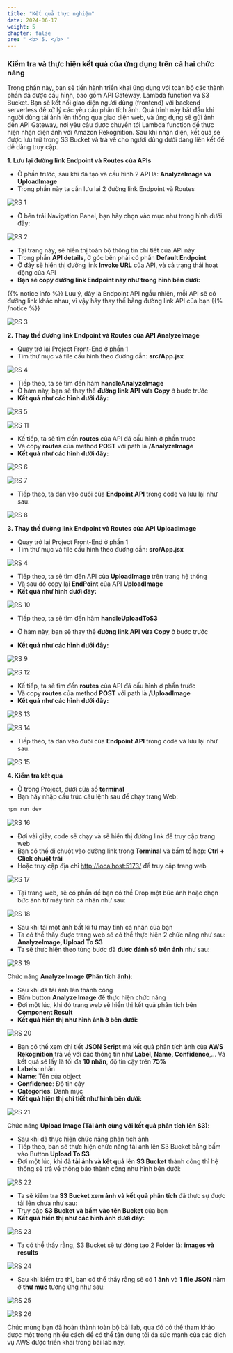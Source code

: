```yaml
---
title: "Kết quả thực nghiệm"
date: 2024-06-17
weight: 5
chapter: false
pre: " <b> 5. </b> "
---
```


### Kiểm tra và thực hiện kết quả của ứng dụng trên cả hai chức năng

Trong phần này, bạn sẽ tiến hành triển khai ứng dụng với toàn bộ các thành phần đã được cấu hình, bao gồm API Gateway, Lambda function và S3 Bucket. Bạn sẽ kết nối giao diện người dùng (frontend) với backend serverless để xử lý các yêu cầu phân tích ảnh. Quá trình này bắt đầu khi người dùng tải ảnh lên thông qua giao diện web, và ứng dụng sẽ gửi ảnh đến API Gateway, nơi yêu cầu được chuyển tới Lambda function để thực hiện nhận diện ảnh với Amazon Rekognition. Sau khi nhận diện, kết quả sẽ được lưu trữ trong S3 Bucket và trả về cho người dùng dưới dạng liên kết để dễ dàng truy cập.

**1. Lưu lại đường link Endpoint và Routes của APIs**
- Ở phần trước, sau khi đã tạo và cấu hình 2 API là: **AnalyzeImage và UploadImage**
- Trong phần này ta cần lưu lại 2 đường link Endpoint và Routes

![RS 1](/images/5.Results/rs_1.png)

- Ở bên trái Navigation Panel, bạn hãy chọn vào mục như trong hình dưới đây:

![RS 2](/images/5.Results/rs_2.png)

- Tại trang này, sẽ hiển thị toàn bộ thông tin chi tiết của API này
- Trong phần **API details**, ở góc bên phải có phần **Default Endpoint**
- Ở đây sẽ hiển thị đường link **Invoke URL** của API, và cả trạng thái hoạt động của API
- **Bạn sẽ copy đường link Endpoint này như trong hình bên dưới:**

{{% notice info %}}
Lưu ý, đây là Endpoint API ngẫu nhiên, mỗi API sẽ có đường link khác nhau, vì vậy hãy thay thế bằng đường link API của bạn
{{% /notice %}}

![RS 3](/images/5.Results/rs_3.png)

**2. Thay thế đường link Endpoint và Routes của API AnalyzeImage**
- Quay trở lại Project Front-End ở phần 1
- Tìm thư mục và file cấu hình theo đường dẫn: **src/App.jsx**

![RS 4](/images/5.Results/rs_4.png)

- Tiếp theo, ta sẽ tìm đến hàm **handleAnalyzeImage**
- Ở hàm này, bạn sẽ thay thế **đường link API vừa Copy** ở bước trước
- **Kết quả như các hình dưới đây:**

![RS 5](/images/5.Results/rs_5.png)

![RS 11](/images/5.Results/rs_11.png)


- Kế tiếp, ta sẽ tìm đến **routes** của API đã cấu hình ở phần trước
- Và copy **routes** của method **POST** với path là **/AnalyzeImage**
- **Kết quả như các hình dưới đây:**

![RS 6](/images/5.Results/rs_6.png)

![RS 7](/images/5.Results/rs_7.png)

- Tiếp theo, ta dán vào đuôi của **Endpoint API** trong code và lưu lại như sau:

![RS 8](/images/5.Results/rs_8.png)

**3. Thay thế đường link Endpoint và Routes của API UploadImage**
- Quay trở lại Project Front-End ở phần 1
- Tìm thư mục và file cấu hình theo đường dẫn: **src/App.jsx**

![RS 4](/images/5.Results/rs_4.png)

- Tiếp theo, ta sẽ tìm đến API của **UploadImage** trên trang hệ thống
- Và sau đó copy lại **EndPoint** của API **UploadImage**
- **Kết quả như hình dưới đây:**

![RS 10](/images/5.Results/rs_10.png)

- Tiếp theo, ta sẽ tìm đến hàm **handleUploadToS3**
- Ở hàm này, bạn sẽ thay thế **đường link API vừa Copy** ở bước trước

- **Kết quả như các hình dưới đây:**

![RS 9](/images/5.Results/rs_9.png)

![RS 12](/images/5.Results/rs_12.png)

- Kế tiếp, ta sẽ tìm đến **routes** của API đã cấu hình ở phần trước
- Và copy **routes** của method **POST** với path là **/UploadImage**
- **Kết quả như các hình dưới đây:**

![RS 13](/images/5.Results/rs_13.png)

![RS 14](/images/5.Results/rs_14.png)

- Tiếp theo, ta dán vào đuôi của **Endpoint API** trong code và lưu lại như sau:

![RS 15](/images/5.Results/rs_15.png)

**4. Kiểm tra kết quả**
- Ở trong Project, dưới cửa sổ **terminal**
- Bạn hãy nhập cấu trúc câu lệnh sau để chạy trang Web:

```bash
npm run dev
```
![RS 16](/images/5.Results/rs_16.png)

- Đợi vài giây, code sẽ chạy và sẽ hiển thị đường link để truy cập trang web
- Bạn có thể di chuột vào đường link trong **Terminal** và bấm tổ hợp: **Ctrl + Click chuột trái**
- Hoặc truy cập địa chỉ [http://localhost:5173/](http://localhost:5173/) để truy cập trang web

![RS 17](/images/5.Results/rs_17.png)

- Tại trang web, sẽ có phần để bạn có thể Drop một bức ảnh hoặc chọn bức ảnh từ máy tính cá nhân như sau:

![RS 18](/images/5.Results/rs_18.png)

- Sau khi tải một ảnh bất kì từ máy tính cá nhân của bạn
- Ta có thể thấy được trang web sẽ có thể thực hiện 2 chức năng như sau: **AnalyzeImage, Upload To S3**
- Ta sẽ thực hiện theo từng bước đã **được đánh số trên ảnh** như sau:

![RS 19](/images/5.Results/rs_19.png)

Chức năng **Analyze Image (Phân tích ảnh)**:
- Sau khi đã tải ảnh lên thành công
- Bấm button **Analyze Image** để thực hiện chức năng
- Đợi một lúc, khi đó trang web sẽ hiển thị kết quả phân tích bên **Component Result**
- **Kết quả hiển thị như hình ảnh ở bên dưới:**

![RS 20](/images/5.Results/rs_20.png)

- Bạn có thể xem chi tiết **JSON Script** mà kết quả phân tích ảnh của **AWS Rekognition** trả về với các thông tin như **Label, Name, Confidence**,... Và kết quả sẽ lấy là tối đa **10 nhãn**, độ tin cậy trên **75%**
- **Labels**: nhãn
- **Name**: Tên của object
- **Confidence**: Độ tin cậy
- **Categories**: Danh mục
- **Kết quả hiện thị chi tiết như hình bên dưới:**

![RS 21](/images/5.Results/rs_21.png)

Chức năng **Upload Image (Tải ảnh cùng với kết quả phân tích lên S3)**:
- Sau khi đã thực hiện chức năng phân tích ảnh
- Tiếp theo, bạn sẽ thực hiện chức năng tải ảnh lên S3 Bucket bằng bấm vào Button **Upload To S3**
- Đợi một lúc, khi đã **tải ảnh và kết quả** lên **S3 Bucket** thành công thì hệ thống sẽ trả về thông báo thành công như hình bên dưới:

![RS 22](/images/5.Results/rs_22.png)

- Ta sẽ kiểm tra **S3 Bucket xem ảnh và kết quả phân tích** đã thực sự được tải lên chưa như sau:
- Truy cập **S3 Bucket và bấm vào tên Bucket** của bạn
- **Kết quả hiển thị như các hình ảnh dưới đây:**

![RS 23](/images/5.Results/rs_23.png)

- Ta có thể thấy rằng, S3 Bucket sẽ tự động tạo 2 Folder là: **images và results**

![RS 24](/images/5.Results/rs_24.png)


- Sau khi kiểm tra thì, bạn có thể thấy rằng sẽ có **1 ảnh** và **1 file JSON** nằm ở **thư mục** tương ứng như sau:

![RS 25](/images/5.Results/rs_25.png)

![RS 26](/images/5.Results/rs_26.png)

Chúc mừng bạn đã hoàn thành toàn bộ bài lab, qua đó có thể tham khảo được một trong nhiều cách để có thể tận dụng tối đa sức mạnh của các dịch vụ AWS được triển khai trong bài lab này.






















